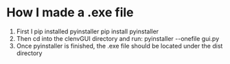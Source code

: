 # How I made a .exe file

1. First I pip installed pyinstaller
    pip install pyinstaller
2. Then cd into the clenvGUI directory and run:
    pyinstaller --onefile gui.py
3. Once pyinstaller is finished, the .exe file should be located under the dist directory